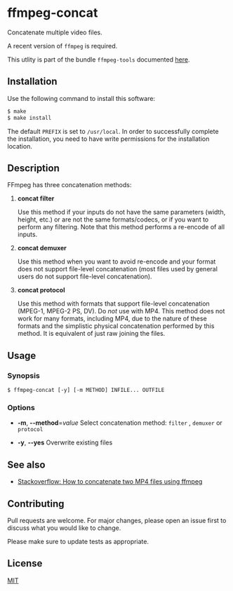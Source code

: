 # ffmpeg-concat

Concatenate multiple video files.

A recent version of `ffmpeg` is required.

This utlity is part of the bundle `ffmpeg-tools` documented [here](../README.md).

## Installation

Use the following command to install this software:

```bash
$ make
$ make install
```

The default `PREFIX` is set to `/usr/local`.  In order to successfully complete the installation, you need to have write permissions for the installation location.

## Description

FFmpeg has three concatenation methods:

1. **concat filter**
   
   Use this method if your inputs do not have the same parameters (width, height, etc.) or are not the same formats/codecs, or if you want to perform any filtering. Note that this method performs a re-encode of all inputs.

2. **concat demuxer**
   
   Use this method when you want to avoid re-encode and your format does not support file-level concatenation (most files used by general users do not support file-level concatenation).

3. **concat protocol**
   
   Use this method with formats that support file-level concatenation (MPEG-1, MPEG-2 PS, DV). Do _not_ use with MP4. This method does not work for many formats, including MP4, due to the nature of these formats and the simplistic physical concatenation performed by this method. It is equivalent of just raw joining the files.

## Usage

### Synopsis

```console
$ ffmpeg-concat [-y] [-m METHOD] INFILE... OUTFILE
```

### Options

- **-m**, **--method**=_value_
  Select concatenation method: `filter` , `demuxer`  or `protocol`

- **-y**, **--yes**
  Overwrite existing files

## See also

- [Stackoverflow: How to concatenate two MP4 files using ffmpeg](https://stackoverflow.com/questions/7333232)

## Contributing

Pull requests are welcome. For major changes, please open an issue first to discuss what you would like to change.

Please make sure to update tests as appropriate.

## License

[MIT](https://choosealicense.com/licenses/mit/)

